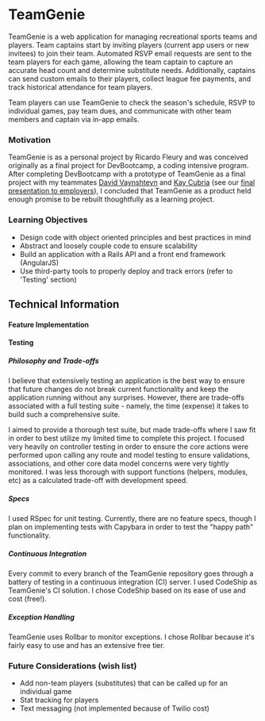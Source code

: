 # TeamGenie

TeamGenie is a web application for managing recreational sports teams and players.  Team captains start by inviting players (current app users or new invitees) to join their team.  Automated RSVP email requests are sent to the team players for each game, allowing the team captain to capture an accurate head count and determine substitute needs.  Additionally, captains can send custom emails to their players, collect league fee payments, and track historical attendance for team players.

Team players can use TeamGenie to check the season's schedule, RSVP to individual games, pay team dues, and communicate with other team members and captain via in-app emails.

### Motivation

TeamGenie is as a personal project by Ricardo Fleury and was conceived originally as a final project for DevBootcamp, a coding intensive program.  After completing DevBootcamp with a prototype of TeamGenie as a final project with my teammates [David Vaynshteyn](https://github.com/dvayns2) and [Kay Cubria](https://github.com/kaycubria) (see our [final presentation to employers](https://youtu.be/uaiQ1ACiSJA?t=20m30s)), I concluded that TeamGenie as a product held enough promise to be rebuilt thoughtfully as a learning project.   

### Learning Objectives

* Design code with object oriented principles and best practices in mind
* Abstract and loosely couple code to ensure scalability
* Build an application with a Rails API and a front end framework (AngularJS)
* Use third-party tools to properly deploy and track errors (refer to 'Testing' section)

## Technical Information

#### Feature Implementation

#### Testing 

##### Philosophy and Trade-offs

I believe that extensively testing an application is the best way to ensure that future changes do not break current functionality and keep the application running without any surprises.  However, there are trade-offs associated with a full testing suite - namely, the time (expense) it takes to build such a comprehensive suite.  

I aimed to provide a thorough test suite, but made trade-offs where I saw fit in order to best utilize my limited time to complete this project.  I focused very heavily on controller testing in order to ensure the core actions were performed upon calling any route and model testing to ensure validations, associations, and other core data model concerns were very tightly monitored.  I was less thorough with support functions (helpers, modules, etc) as a calculated trade-off with development speed.

##### Specs

I used RSpec for unit testing.  Currently, there are no feature specs, though I plan on implementing tests with Capybara in order to test the "happy path" functionality.

##### Continuous Integration

Every commit to every branch of the TeamGenie repository goes through a battery of testing in a continuous integration (CI) server.  I used CodeShip as TeamGenie's CI solution.  I chose CodeShip based on its ease of use and cost (free!).

##### Exception Handling

TeamGenie uses Rollbar to monitor exceptions.  I chose Rollbar because it's fairly easy to use and has an extensive free tier.

### Future Considerations (wish list)

* Add non-team players (substitutes) that can be called up for an individual game
* Stat tracking for players
* Text messaging (not implemented because of Twilio cost)
